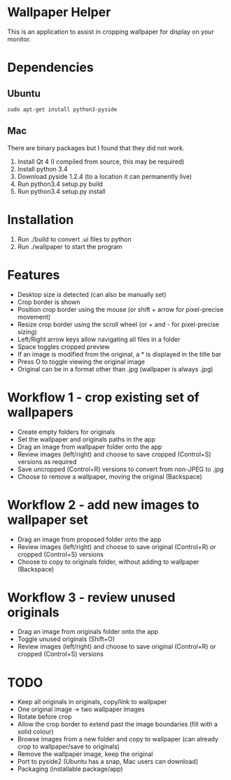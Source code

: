 # Wallpaper Helper

This is an application to assist in cropping wallpaper for display on your monitor.


# Dependencies

## Ubuntu

    sudo apt-get install python3-pyside

## Mac

There are binary packages but I found that they did not work.

1. Install Qt 4 (I compiled from source, this may be required)
2. Install python 3.4
3. Download pyside 1.2.4 (to a location it can permanently live)
4. Run python3.4 setup.py build
5. Run python3.4 setup.py install


# Installation

1. Run ./build to convert .ui files to python
2. Run ./wallpaper to start the program


# Features

- Desktop size is detected (can also be manually set)
- Crop border is shown
- Position crop border using the mouse (or shift + arrow for pixel-precise movement)
- Resize crop border using the scroll wheel (or + and - for pixel-precise sizing)
- Left/Right arrow keys allow navigating all files in a folder
- Space toggles cropped preview
- If an image is modified from the original, a * is displayed in the title bar
- Press O to toggle viewing the original image
- Original can be in a format other than .jpg (wallpaper is always .jpg)


# Workflow 1 - crop existing set of wallpapers

- Create empty folders for originals
- Set the wallpaper and originals paths in the app
- Drag an image from wallpaper folder onto the app
- Review images (left/right) and choose to save cropped (Control+S) versions as required
- Save uncropped (Control+R) versions to convert from non-JPEG to .jpg
- Choose to remove a wallpaper, moving the original (Backspace)


# Workflow 2 - add new images to wallpaper set

- Drag an image from proposed folder onto the app
- Review images (left/right) and choose to save original (Control+R) or cropped (Control+S) versions
- Choose to copy to originals folder, without adding to wallpaper (Backspace)


# Workflow 3 - review unused originals

- Drag an image from originals folder onto the app
- Toggle unused originals (Shift+O)
- Review images (left/right) and choose to save original (Control+R) or cropped (Control+S) versions


# TODO

- Keep all originals in originals, copy/link to wallpaper
- One original image -> two wallpaper images
- Rotate before crop
- Allow the crop border to extend past the image boundaries (fill with a solid colour)
- Browse images from a new folder and copy to wallpaper (can already crop to wallpaper/save to originals)
- Remove the wallpaper image, keep the original
- Port to pyside2 (Ubuntu has a snap, Mac users can download)
- Packaging (installable package/app)
